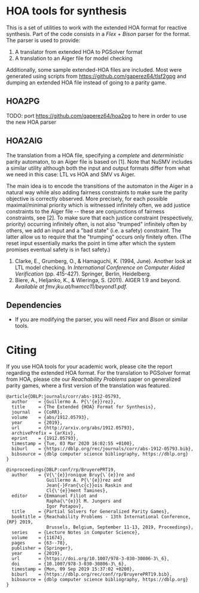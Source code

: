 # HOA tools for synthesis
This is a set of utilities to work with the extended HOA format for reactive
synthesis. Part of the code consists in a _Flex_ + _Bison_ parser for the
format. The parser is used to provide:
1. A translator from extended HOA to PGSolver format
2. A translation to an Aiger file for model checking

Additionally, some sample extended-HOA files are included. Most were generated
using scripts from https://github.com/gaperez64/tlsf2gpg and dumping an
extended HOA file instead of going to a parity game.

## HOA2PG
TODO: port https://github.com/gaperez64/hoa2pg to here in order to use the new
HOA parser

## HOA2AIG
The translation from a HOA file, specifying a *complete* and *deterministic*
parity automaton, to an Aiger file is based on [1]. Note that NuSMV includes
a similar utility although both the input and output formats differ from what
we need in this case: LTL vs HOA and SMV vs Aiger.

The main idea is to encode
the transitions of the automaton in the Aiger in a natural way while also
adding fairness constraints to make sure the parity objective is correctly
observed. More precisely, for each possible maximal/minimal priority which
is witnessed infinitely often, we add justice constraints to the Aiger file --
these are conjunctions of fairness constraints, see [2]. To make sure that
each justice constraint (respectively, priority) occurring infinitely often,
is not also "trumped" infinitely often by others, we add an input and a
"bad state" (i.e. a safety) constraint. The latter allow us to require that
the "trumping" occurs only finitely often. (The reset input essentially marks
the point in time after which the system promises eventual safety is in fact
safety.)

1. Clarke, E., Grumberg, O., & Hamaguchi, K. (1994, June). Another look at LTL
   model checking. In _International Conference on Computer Aided
   Verification_
   (pp. 415-427). Springer, Berlin, Heidelberg.
2. Biere, A., Heljanko, K., & Wieringa, S. (2011). AIGER 1.9 and beyond. 
   _Available at fmv.jku.at/hwmcc11/beyond1.pdf._

## Dependencies
* If you are modifying the parser, you will need _Flex_ and _Bison_ or similar
  tools.

# Citing
If you use HOA tools for your academic work, please cite the report regarding
the extended HOA format. For the translation to PGSolver format from HOA,
please cite our _Reachability Problems_ paper on generalized parity games,
where a first version of the translation was featured.

```
@article{DBLP:journals/corr/abs-1912-05793,
  author    = {Guillermo A. P{\'{e}}rez},
  title     = {The Extended {HOA} Format for Synthesis},
  journal   = {CoRR},
  volume    = {abs/1912.05793},
  year      = {2019},
  url       = {http://arxiv.org/abs/1912.05793},
  archivePrefix = {arXiv},
  eprint    = {1912.05793},
  timestamp = {Tue, 03 Mar 2020 16:02:55 +0100},
  biburl    = {https://dblp.org/rec/journals/corr/abs-1912-05793.bib},
  bibsource = {dblp computer science bibliography, https://dblp.org}
}

@inproceedings{DBLP:conf/rp/BruyerePRT19,
  author    = {V{\'{e}}ronique Bruy{\`{e}}re and
               Guillermo A. P{\'{e}}rez and
               Jean{-}Fran{\c{c}}ois Raskin and
               Cl{\'{e}}ment Tamines},
  editor    = {Emmanuel Filiot and
               Rapha{\"{e}}l M. Jungers and
               Igor Potapov},
  title     = {Partial Solvers for Generalized Parity Games},
  booktitle = {Reachability Problems - 13th International Conference, {RP} 2019,
               Brussels, Belgium, September 11-13, 2019, Proceedings},
  series    = {Lecture Notes in Computer Science},
  volume    = {11674},
  pages     = {63--78},
  publisher = {Springer},
  year      = {2019},
  url       = {https://doi.org/10.1007/978-3-030-30806-3\_6},
  doi       = {10.1007/978-3-030-30806-3\_6},
  timestamp = {Mon, 09 Sep 2019 15:37:02 +0200},
  biburl    = {https://dblp.org/rec/conf/rp/BruyerePRT19.bib},
  bibsource = {dblp computer science bibliography, https://dblp.org}
}
```
